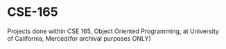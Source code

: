 # CSE-165
Projects done within CSE 165, Object Oriented Programming, at University of California, Merced(for archival purposes ONLY) 
